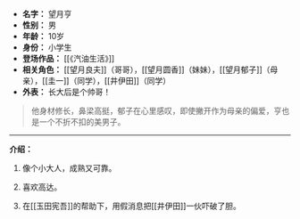 
- **名字：** 望月亨
- **性别：** 男
- **年龄：** 10岁
- **身份：** 小学生
- **登场作品：** [[《汽油生活》]]
- **相关角色：** [[望月良夫]]（哥哥），[[望月圆香]]（妹妹），[[望月郁子]]（母亲），[[圭一]]（同学），[[井伊田]]（同学）
- **外表：** 长大后是个帅哥！

> 他身材修长，鼻梁高挺，郁子在心里感叹，即使撇开作为母亲的偏爱，亨也是一个不折不扣的美男子。

---

**介绍：** 

1. 像个小大人，成熟又可靠。

2. 喜欢高达。

3. 在[[玉田宪吾]]的帮助下，用假消息把[[井伊田]]一伙吓破了胆。




